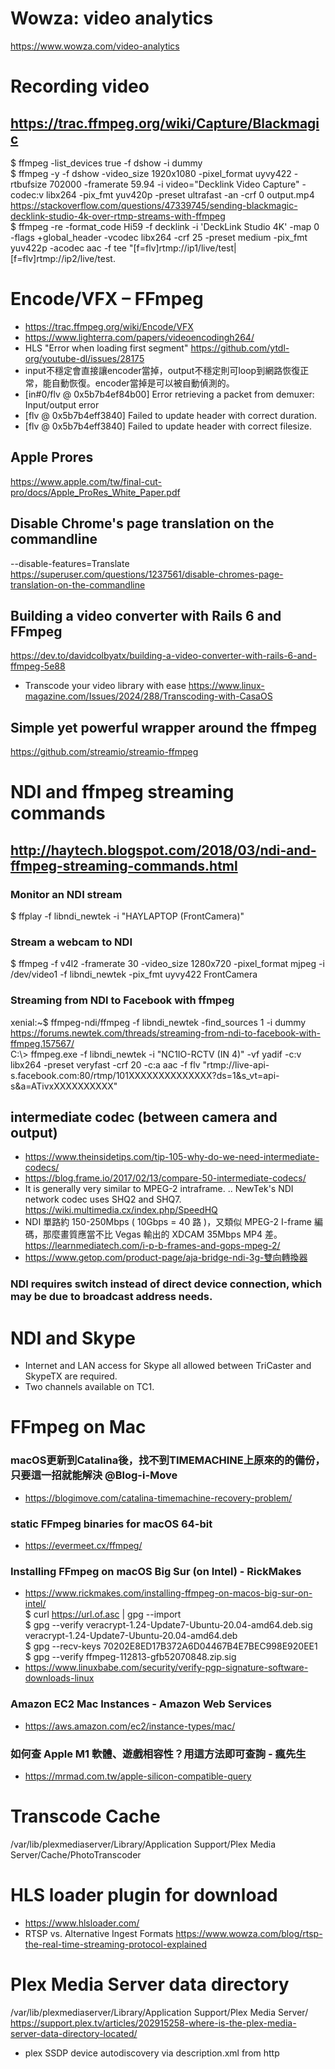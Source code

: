 # Wowza: video analytics
https://www.wowza.com/video-analytics
# Recording video
## https://trac.ffmpeg.org/wiki/Capture/Blackmagic
$ ffmpeg -list_devices true -f dshow -i dummy <br>
$ ffmpeg -y -f dshow -video_size 1920x1080 -pixel_format  uyvy422 -rtbufsize 702000 -framerate 59.94 -i video="Decklink Video Capture" -codec:v libx264 -pix_fmt yuv420p -preset ultrafast -an -crf 0  output.mp4 <br>
https://stackoverflow.com/questions/47339745/sending-blackmagic-decklink-studio-4k-over-rtmp-streams-with-ffmpeg <br>
$ ffmpeg -re -format_code Hi59 -f decklink -i 'DeckLink Studio 4K' -map 0 -flags +global_header -vcodec libx264 -crf 25 -preset medium -pix_fmt yuv422p -acodec aac -f tee "[f=flv]rtmp://ip1/live/test|[f=flv]rtmp://ip2/live/test.
# Encode/VFX – FFmpeg
 - https://trac.ffmpeg.org/wiki/Encode/VFX
 - https://www.lighterra.com/papers/videoencodingh264/
 - HLS "Error when loading first segment" https://github.com/ytdl-org/youtube-dl/issues/28175
 - input不穩定會直接讓encoder當掉，output不穩定則可loop到網路恢復正常，能自動恢復。encoder當掉是可以被自動偵測的。
 - [in#0/flv @ 0x5b7b4ef84b00] Error retrieving a packet from demuxer: Input/output error
 - [flv @ 0x5b7b4eff3840] Failed to update header with correct duration.
 - [flv @ 0x5b7b4eff3840] Failed to update header with correct filesize.
## Apple Prores
https://www.apple.com/tw/final-cut-pro/docs/Apple_ProRes_White_Paper.pdf
## Disable Chrome's page translation on the commandline
--disable-features=Translate
<br> https://superuser.com/questions/1237561/disable-chromes-page-translation-on-the-commandline
## Building a video converter with Rails 6 and FFmpeg
https://dev.to/davidcolbyatx/building-a-video-converter-with-rails-6-and-ffmpeg-5e88
 - Transcode your video library with ease https://www.linux-magazine.com/Issues/2024/288/Transcoding-with-CasaOS
## Simple yet powerful wrapper around the ffmpeg 
https://github.com/streamio/streamio-ffmpeg
# NDI and ffmpeg streaming commands
## http://haytech.blogspot.com/2018/03/ndi-and-ffmpeg-streaming-commands.html
### Monitor an NDI stream
$ ffplay -f libndi_newtek -i "HAYLAPTOP (FrontCamera)" <br>
### Stream a webcam to NDI
$ ffmpeg -f v4l2 -framerate 30 -video_size 1280x720 -pixel_format mjpeg -i /dev/video1 -f libndi_newtek -pix_fmt uyvy422 FrontCamera
### Streaming from NDI to Facebook with ffmpeg
xenial:~$ ffmpeg-ndi/ffmpeg -f libndi_newtek -find_sources 1 -i dummy
https://forums.newtek.com/threads/streaming-from-ndi-to-facebook-with-ffmpeg.157567/ <br>
C:\\> ffmpeg.exe -f libndi_newtek -i "NC1IO-RCTV (IN 4)" -vf yadif -c:v libx264 -preset veryfast -crf 20 -c:a aac -f flv "rtmp://live-api-s.facebook.com:80/rtmp/101XXXXXXXXXXXXXX?ds=1&s_vt=api-s&a=ATivxXXXXXXXXXX"
## intermediate codec (between camera and output)
 - https://www.theinsidetips.com/tip-105-why-do-we-need-intermediate-codecs/
 - https://blog.frame.io/2017/02/13/compare-50-intermediate-codecs/
 - It is generally very similar to MPEG-2 intraframe. .. NewTek's NDI network codec uses SHQ2 and SHQ7. https://wiki.multimedia.cx/index.php/SpeedHQ
 - NDI 單路約 150-250Mbps ( 10Gbps = 40 路 )，又類似 MPEG-2 I-frame 編碼，那麼畫質應當不比 Vegas 輸出的 XDCAM 35Mbps MP4 差。 https://learnmediatech.com/i-p-b-frames-and-gops-mpeg-2/ 
 - https://www.getop.com/product-page/aja-bridge-ndi-3g-雙向轉換器 
### NDI requires switch instead of direct device connection, which may be due to broadcast address needs.
# NDI and Skype
- Internet and LAN access for Skype all allowed between TriCaster and SkypeTX are required. 
- Two channels available on TC1.
# FFmpeg on Mac
### macOS更新到Catalina後，找不到TIMEMACHINE上原來的的備份，只要這一招就能解決 @Blog-i-Move
 - https://blogimove.com/catalina-timemachine-recovery-problem/
### static FFmpeg binaries for macOS 64-bit
 - https://evermeet.cx/ffmpeg/
### Installing FFmpeg on macOS Big Sur (on Intel) - RickMakes
 - https://www.rickmakes.com/installing-ffmpeg-on-macos-big-sur-on-intel/
<br> $ curl https://url.of.asc | gpg --import
<br> $ gpg --verify veracrypt-1.24-Update7-Ubuntu-20.04-amd64.deb.sig veracrypt-1.24-Update7-Ubuntu-20.04-amd64.deb
<br> $ gpg --recv-keys 70202E8ED17B372A6D04467B4E7BEC998E920EE1
<br> $ gpg --verify ffmpeg-112813-gfb52070848.zip.sig
 - https://www.linuxbabe.com/security/verify-pgp-signature-software-downloads-linux
### Amazon EC2 Mac Instances - Amazon Web Services
 - https://aws.amazon.com/ec2/instance-types/mac/
### 如何查 Apple M1 軟體、遊戲相容性？用這方法即可查詢 - 瘋先生
 - https://mrmad.com.tw/apple-silicon-compatible-query

# Transcode Cache
/var/lib/plexmediaserver/Library/Application Support/Plex Media Server/Cache/PhotoTranscoder 

# HLS loader plugin for download
 - https://www.hlsloader.com/
 - RTSP vs. Alternative Ingest Formats https://www.wowza.com/blog/rtsp-the-real-time-streaming-protocol-explained

# Plex Media Server data directory
/var/lib/plexmediaserver/Library/Application Support/Plex Media Server/
 https://support.plex.tv/articles/202915258-where-is-the-plex-media-server-data-directory-located/
 - plex SSDP device autodiscovery via description.xml from http
